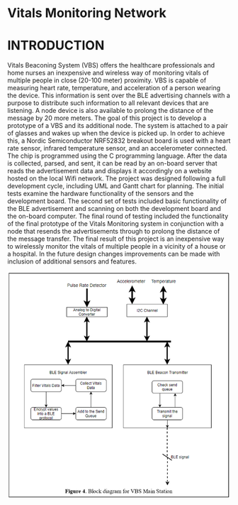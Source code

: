 # Vitals Monitoring Network

# INTRODUCTION 
Vitals Beaconing System (VBS) offers the healthcare professionals and home nurses an inexpensive and wireless way of monitoring vitals of multiple people in close (20-100 meter) proximity. VBS is capable of measuring heart rate, temperature, and acceleration of a person wearing the device. This information is sent over the BLE advertising channels with a purpose to distribute such information to all relevant devices that are listening. A node device is also available to prolong the distance of the message by 20 more meters. The goal of this project is to develop a prototype of a VBS and its additional node. The system is attached to a pair of glasses and wakes up when the device is picked up. In order to achieve this, a Nordic Semiconductor NRF52832 breakout board is used with a heart rate sensor, infrared temperature sensor, and an accelerometer connected. The chip is programmed using the C programming language. After the data is collected, parsed, and sent, it can be read by an on-board server that reads the advertisement data and displays it accordingly on a website hosted on the local Wifi network.   The project was designed following a full development cycle, including UML and Gantt chart for planning. The initial tests examine the hardware functionality of the sensors and the development board. The second set of tests included basic functionality of the BLE advertisement and scanning on both the development board and the on-board computer. The final round of testing included the functionality of the final prototype of the Vitals Monitoring system in conjunction with a node that resends the advertisements through to prolong the distance of the message transfer. The final result of this project is an inexpensive way to wirelessly monitor the vitals of multiple people in a vicinity of a house or a hospital. In the future design changes  improvements can be made with inclusion of additional sensors and features. 

![alt text](https://github.com/denjiv/Vitals_Monitoring_Network/blob/master/main_block.PNG?raw=true)
